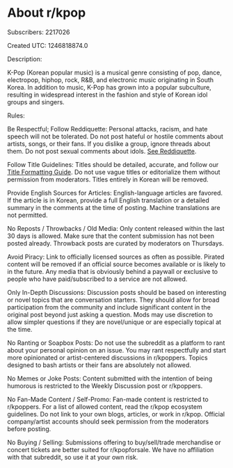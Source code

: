 # About r/kpop

Subscribers: 2217026

Created UTC: 1246818874.0

Description:

K-Pop (Korean popular music) is a musical genre consisting of pop, dance, electropop, hiphop, rock, R&amp;B, and electronic music originating in South Korea. In addition to music, K-Pop has grown into a popular subculture, resulting in widespread interest in the fashion and style of Korean idol groups and singers.

Rules:

Be Respectful; Follow Reddiquette: Personal attacks, racism, and hate speech will not be tolerated. Do not post hateful or hostile comments about artists, songs, or their fans. If you dislike a group, ignore threads about them. Do not post sexual comments about idols. [See Reddiquette](https://www.reddithelp.com/en/categories/reddit-101/reddit-basics/reddiquette).

Follow Title Guidelines: Titles should be detailed, accurate, and follow our [Title Formatting Guide](https://www.reddit.com/r/kpop/wiki/rules#wiki_section_vi_-_title_formatting_guide). Do not use vague titles or editorialize them without permission from moderators. Titles entirely in Korean will be removed.

Provide English Sources for Articles: English-language articles are favored. If the article is in Korean, provide a full English translation or a detailed summary in the comments at the time of posting. Machine translations are not permitted.

No Reposts / Throwbacks / Old Media: Only content released within the last 30 days is allowed. Make sure that the content submission has not been posted already. Throwback posts are curated by moderators on Thursdays.

Avoid Piracy: Link to officially licensed sources as often as possible. Pirated content will be removed if an official source becomes available or is likely to in the future. Any media that is obviously behind a paywall or exclusive to people who have paid/subscribed to a service are not allowed.

Only In-Depth Discussions: Discussion posts should be based on interesting or novel topics that are conversation starters. They should allow for broad participation from the community and include significant content in the original post beyond just asking a question. Mods may use discretion to allow simpler questions if they are novel/unique or are especially topical at the time.

No Ranting or Soapbox Posts: Do not use the subreddit as a platform to rant about your personal opinion on an issue. You may rant respectfully and start more opinionated or artist-centered discussions in r/kpoppers. Topics designed to bash artists or their fans are absolutely not allowed.

No Memes or Joke Posts: Content submitted with the intention of being humorous is restricted to the Weekly Discussion post or r/kpoppers.

No Fan-Made Content / Self-Promo: Fan-made content is restricted to r/kpoppers. For a list of allowed content, read the r/kpop ecosystem guidelines. Do not link to your own blogs, articles, or work in r/kpop. Official company/artist accounts should seek permission from the moderators before posting.

No Buying / Selling: Submissions offering to buy/sell/trade merchandise or concert tickets are better suited for r/kpopforsale. We have no affiliation with that subreddit, so use it at your own risk.

